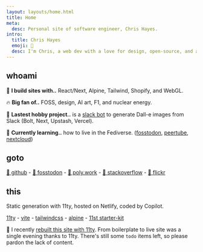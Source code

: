 ```yaml
---
layout: layouts/home.html
title: Home
meta:
  desc: Personal site of software engineer, Chris Hayes.
intro:
  title: Chris Hayes
  emoji: 🌊
  desc: I'm Chris, a web dev with a love for design, open-source, and ai.
---
```


## <span class="text-fg-dark inline-block py-1 px-2 bg-secondary bg-opacity-30 rounded-md">whoami</span>

🚧 **I build sites with..** React/Next, Alpine, Tailwind, Shopify, and WebGL.

🔥 **Big fan of..** FOSS, design, AI art, F1, and nuclear energy.

🔭 **Lastest hobby project..** is a [slack bot](https://dollybot.digitalsurgeons.com) to generate Dall-e images from Slack (Bolt, Next, Upstash, Vercel).

🌱 **Currently learning..** how to live in the Fediverse. ([fosstodon](https://fosstodon.org), [peertube](https://joinpeertube.org/), [nextcloud](https://nextcloud.com/))

## <span class="text-fg-dark inline-block py-1 px-2 bg-secondary bg-opacity-30 rounded-md">goto</span>

[🐙 github](https://github.com/christopher-hayes) - <a rel="me" href="https://fosstodon.org/@chris_hayes">🐘 fosstodon</a> - [📄 poly.work](https://poly.work/chris-hayes) - [👨 stackoverflow](https://stackoverflow.com/users/2096769/chris-hayes) - [🤖 flickr](https://www.flickr.com/people/chris-hayes)

## <span class="text-fg-dark inline-block py-1 px-2 bg-secondary bg-opacity-30 rounded-md">this</span>

Static generation with 11ty, hosted on Netlify, coded by Copilot.

[11ty](https://www.11ty.dev/) - [vite](https://vitejs.dev/) - [tailwindcss](https://tailwindcss.com/) - [alpine](https://github.com/alpinejs/alpine/) - [11st starter-kit](https://github.com/stefanfrede/11st-starter-kit/)

<span class="mt-12 px-4 py-0.5 rounded-lg bg-primary bg-opacity-10 block">

🚧 I recently [rebuilt this site with 11ty](https://fosstodon.org/@chris_hayes/109397203151251787). From boilerplate to live site was a single evening thanks to 11ty. There's still some `todo` items left, so please pardon the lack of content.

</span>
